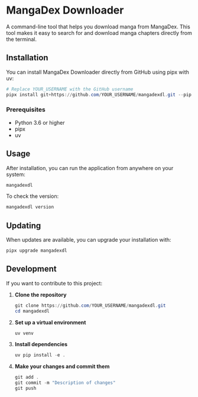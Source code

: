 # MangaDex Downloader

A command-line tool that helps you download manga from MangaDex. This tool makes it easy to search for and download manga chapters directly from the terminal.

## Installation

You can install MangaDex Downloader directly from GitHub using pipx with uv:

```powershell
# Replace YOUR_USERNAME with the GitHub username
pipx install git+https://github.com/YOUR_USERNAME/mangadexdl.git --pip uv
```

### Prerequisites

- Python 3.6 or higher
- pipx
- uv

## Usage

After installation, you can run the application from anywhere on your system:

```powershell
mangadexdl
```

To check the version:
```powershell
mangadexdl version
```

## Updating

When updates are available, you can upgrade your installation with:

```powershell
pipx upgrade mangadexdl
```

## Development

If you want to contribute to this project:

1. **Clone the repository**
   ```powershell
   git clone https://github.com/YOUR_USERNAME/mangadexdl.git
   cd mangadexdl
   ```

2. **Set up a virtual environment**
   ```powershell
   uv venv
   ```

3. **Install dependencies**
   ```powershell
   uv pip install -e .
   ```

4. **Make your changes and commit them**
   ```powershell
   git add .
   git commit -m "Description of changes"
   git push
   ```

